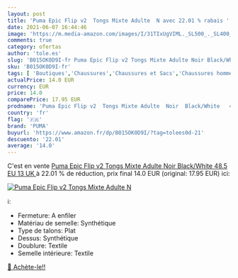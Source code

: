 ```yaml
---
layout: post
title: 'Puma Epic Flip v2  Tongs Mixte Adulte  N avec 22.01 % rabais '
date: 2021-06-07 16:44:46
image: 'https://m.media-amazon.com/images/I/31TIxUgVIML._SL500_._SL400_.jpg'
comments: true
category: ofertas
author: 'tole.es'
slug: 'B015OK0D9I-fr Puma Epic Flip v2 Tongs Mixte Adulte Noir Black/White 48.5...'
sku: 'B015OK0D9I-fr'
tags: [ 'Boutiques','Chaussures','Chaussures et Sacs','Chaussures homme','Custom Stores','Tongs homme','puma', ]
actualPrice: 14.0 EUR
currency: EUR
price: 14.0
comparePrice: 17.95 EUR
prodname: 'Puma Epic Flip v2  Tongs Mixte Adulte  Noir  Black/White   48.5 EU  13 UK '
country: 'fr'
flag: '🇫🇷'
brand: 'PUMA'
buyurl: 'https://www.amazon.fr/dp/B015OK0D9I/?tag=tolees0d-21'
descuento: '22.01'
average: '14.0'
---
```


C'est en vente [Puma Epic Flip v2  Tongs Mixte Adulte  Noir  Black/White   48.5 EU  13 UK ](https://www.amazon.fr/dp/B015OK0D9I/?tag=tolees0d-21)  à  22.01 % de réduction, prix final  14.0 EUR (original: 17.95 EUR) ici:

[![Puma Epic Flip v2  Tongs Mixte Adulte  N](https://m.media-amazon.com/images/I/31TIxUgVIML._SL500_._SL400_.jpg)](https://www.amazon.fr/dp/B015OK0D9I/?tag=tolees0d-21)

ℹ️:

- Fermeture: A enfiler
- Matériau de semelle: Synthétique
- Type de talons: Plat
- Dessus: Synthétique
- Doublure: Textile
- Semelle intérieure: Textile

[🛒 Achète-le!!](https://www.amazon.fr/dp/B015OK0D9I/?tag=tolees0d-21)
